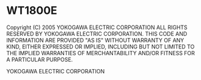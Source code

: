 # WT1800E
Copyright (C) 2005 YOKOGAWA ELECTRIC CORPORATION ALL RIGHTS RESERVED BY YOKOGAWA ELECTRIC CORPORATION. THIS CODE AND INFORMATION ARE PROVIDED "AS IS" WITHOUT WARRANTY OF ANY KIND, EITHER EXPRESSED OR IMPLIED, INCLUDING BUT NOT LIMITED TO THE IMPLIED WARRANTIES OF MERCHANTABILITY AND/OR FITNESS FOR A PARTICULAR PURPOSE.

YOKOGAWA ELECTRIC CORPORATION
